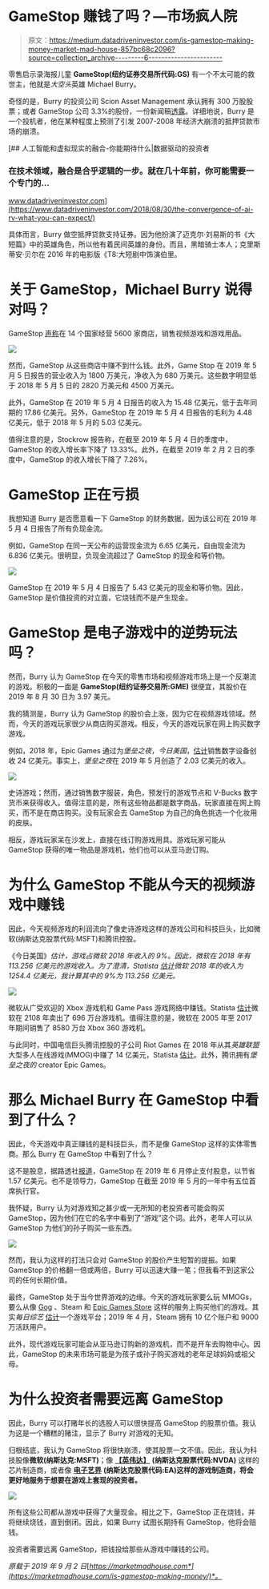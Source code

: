 # GameStop 赚钱了吗？—市场疯人院

> 原文：<https://medium.datadriveninvestor.com/is-gamestop-making-money-market-mad-house-857bc68c2096?source=collection_archive---------6----------------------->

零售启示录海报儿童 **GameStop(纽约证券交易所代码:GS)** 有一个不太可能的救世主，他就是*大空头*英雄 Michael Burry。

奇怪的是，Burry 的投资公司 Scion Asset Management 承认拥有 300 万股股票；或者 GameStop 公司 3.3%的股份，一份新闻稿[透露](https://www.businesswire.com/news/home/20190819005633/en/Scion-Asset-Management-Urges-GameStop-Buy-238)。详细地说，Burry 是一个投机者，他在某种程度上预测了引发 2007-2008 年经济大崩溃的抵押贷款市场的崩溃。

[](https://www.datadriveninvestor.com/2018/08/30/the-convergence-of-ai-rv-what-you-can-expect/) [## 人工智能和虚拟现实的融合-你能期待什么|数据驱动的投资者

### 在技术领域，融合是合乎逻辑的一步。就在几十年前，你可能需要一个专门的…

www.datadriveninvestor.com](https://www.datadriveninvestor.com/2018/08/30/the-convergence-of-ai-rv-what-you-can-expect/) 

具体而言，Burry 做空抵押贷款支持证券。因为他扮演了迈克尔·刘易斯的书《大短篇》中的英雄角色，所以他有着民间英雄的身份。而且，黑暗骑士本人；克里斯蒂安·贝尔在 2016 年的电影版《T8:大短剧中饰演伯里。

# 关于 GameStop，Michael Burry 说得对吗？

GameStop [声称](http://news.gamestop.com/about-gamestop)在 14 个国家经营 5600 家商店，销售视频游戏和游戏用品。

![](img/58fc3e00c1a05ef917f0ea859f6ea232.png)

然而，GameStop 从这些商店中赚不到什么钱。此外，Game Stop 在 2019 年 5 月 5 日报告的营业收入为 1800 万美元，净收入为 680 万美元。这些数字明显低于 2018 年 5 月 5 日的 2820 万美元和 4500 万美元。

此外，GameStop 在 2019 年 5 月 4 日报告的收入为 15.48 亿美元，低于去年同期的 17.86 亿美元。另外，GameStop 在 2019 年 5 月 4 日报告的毛利为 4.48 亿美元，低于 2018 年 5 月的 5.03 亿美元。

值得注意的是，Stockrow 报告称，在截至 2019 年 5 月 4 日的季度中，GameStop 的收入增长率下降了 13.33%。此外，在截至 2019 年 2 月 2 日的季度中，GameStop 的收入增长下降了 7.26%。

# GameStop 正在亏损

我想知道 Burry 是否愿意看一下 GameStop 的财务数据，因为该公司在 2019 年 5 月 4 日报告了所有负现金流。

例如，GameStop 在同一天公布的运营现金流为 6.65 亿美元，自由现金流为 6.836 亿美元。很明显，负现金流超过了 GameStop 的现金和等价物。

![](img/5047b4ef65e38424a387d521bd057abd.png)

GameStop 在 2019 年 5 月 4 日报告了 5.43 亿美元的现金和等价物。因此，GameStop 是价值投资的对立面，它烧钱而不是产生现金。

# GameStop 是电子游戏中的逆势玩法吗？

然而，Burry 认为 GameStop 在今天的零售市场和视频游戏市场上是一个反潮流的游戏。积极的一面是 **GameStop(纽约证券交易所:GME)** 很便宜，其股价在 2019 年 8 月 30 日为 3.97 美元。

我的猜测是，Burry 认为 GameStop 的股价会上涨，因为它在视频游戏领域。然而，今天的游戏玩家很少从商店购买游戏。相反，今天的游戏玩家在网上购买数字游戏。

例如，2018 年，Epic Games 通过为*堡垒之夜*，*今日美国*，[估计](https://www.usatoday.com/story/money/2019/07/22/fortnite-decline-hurting-microsoft-gaming-business-xbox/39794589/)销售数字设备创收 24 亿美元。事实上，*堡垒之夜*在 2019 年 5 月创造了 2.03 亿美元的收入。

![](img/4d47921ccae0d461fe91c537d932ad61.png)

史诗游戏；然而，通过销售数字服装，角色，预发行的游戏节点和 V-Bucks 数字货币来获得收入。值得注意的是，所有这些物品都是数字商品，玩家直接在网上购买，而不是在商店购买。没有玩家会去 GameStop 为自己的角色挑选一个化妆用的皮肤。

相反，游戏玩家呆在沙发上，直接在线订购游戏用具。游戏玩家可能从 GameStop 获得的唯一物品是游戏机，他们也可以从亚马逊订购。

# 为什么 GameStop 不能从今天的视频游戏中赚钱

因此，今天视频游戏的利润流向了像史诗游戏这样的游戏公司和科技巨头，比如微软(纳斯达克股票代码:MSFT)和腾讯控股。

《今日美国》*估计，游戏占微软 2018 年收入的 9%。因此，微软在 2018 年有 113.256 亿美元的游戏收入。为了澄清，Statista [估计](https://www.statista.com/statistics/267805/microsofts-global-revenue-since-2002/)微软 2018 年的收入为 1254.4 亿美元，我计算其中的 9%为 113.256 亿美元。*

![](img/d518d326232480ca4c376fb0dd5ad481.png)

微软从广受欢迎的 Xbox 游戏机和 Game Pass 游戏网络中赚钱。Statista [估计](https://www.statista.com/statistics/680526/global-xbox-gaming-consoles-unit-sales/)微软在 2108 年卖出了 696 万台游戏机。值得注意的是，微软在 2005 年至 2017 年期间销售了 8580 万台 Xbox 360 游戏机。

与此同时，中国电信巨头腾讯控股的子公司 Riot Games 在 2018 年从其*英雄联盟*大型多人在线游戏(MMOG)中赚了 14 亿美元，Statista [估计](https://www.statista.com/statistics/806975/lol-revenue/)。此外，腾讯拥有*堡垒之夜的* creator Epic Games。

# 那么 Michael Burry 在 GameStop 中看到了什么？

因此，今天游戏中真正赚钱的是科技巨头，而不是像 GameStop 这样的实体零售商。那么 Burry 在 GameStop 中看到了什么？

这不是股息，据路透社[报道](https://www.reuters.com/article/us-gamestop-results/gamestop-halts-dividend-as-console-sales-slow-shares-fall-26-idUSKCN1T52R4)，GameStop 在 2019 年 6 月停止支付股息，以节省 1.57 亿美元。也不是领导力，GameStop 在截至 2019 年 5 月的一年中有五位首席执行官。

我怀疑，Burry 认为对游戏知之甚少或一无所知的老投资者可能会购买 GameStop，因为他们在它的名字中看到了“游戏”这个词。此外，老年人可以从 GameStop 为他们的孙子购买一些东西。

![](img/d4c39c705d2ac25cdb115c59c9525b7b.png)

然而，我认为这样的打法只会对 GameStop 的股价产生短暂的提振。如果 GameStop 的价格翻一倍或两倍，Burry 可以迅速大赚一笔；但我看不到这家公司的任何长期价值。

最终，GameStop 处于当今世界游戏的边缘。今天的游戏玩家要么玩 MMOGs，要么从像 [Gog](https://www.gog.com/) 、Steam 和 [Epic Games Store](https://marketmadhouse.com/will-the-abyss-make-money-with-fortnite/) 这样的服务上购买他们的游戏。其实*每日综艺* [估计](https://variety.com/2019/gaming/news/steam-one-billion-accounts-1203201159/)一个游戏平台；2019 年 4 月，Steam 拥有 10 亿个账户和 9000 万活跃用户。

此外，现代游戏玩家可能会从亚马逊订购新的游戏机，而不是开车去购物中心。因此，GameStop 的未来市场可能是为孩子或孙子购买游戏的老年足球妈妈或祖父母。

# 为什么投资者需要远离 GameStop

因此，Burry 可以打赌年长的选股人可以很快提高 GameStop 的股票价值。我认为这是一个糟糕的赌注，显示了 Burry 对游戏的无知。

归根结底，我认为 GameStop 将很快崩溃，使其股票一文不值。因此，我认为科技股像**微软(纳斯达克:MSFT)**；像 [**【英伟达】**](https://marketmadhouse.com/value-investing-in-robots-artificial-intelligence-virtual-reality-and-self-driving-vehicles-at-nvidia-corp-nvda/) **(纳斯达克股票代码:NVDA)** 这样的芯片制造商，或者像 [**电子艺界**](https://marketmadhouse.com/is-electronic-arts-making-money/) **(纳斯达克股票代码:EA)**这样的游戏制造商，将会更好地服务于想要在游戏**上套现的投资者。**

![](img/fbd9564374a29c1c122e87d149262715.png)

所有这些公司都从游戏中获得了大量现金。相比之下，GameStop 正在烧钱，并将继续烧钱，直到倒闭。因此，如果 Burry 试图长期持有 GameStop，他将会赔钱。

投资者需要远离 GameStop，把钱投给那些从游戏中赚钱的公司。

*原载于 2019 年 9 月 2 日*[*https://marketmadhouse.com*](https://marketmadhouse.com/is-gamestop-making-money/)*。*